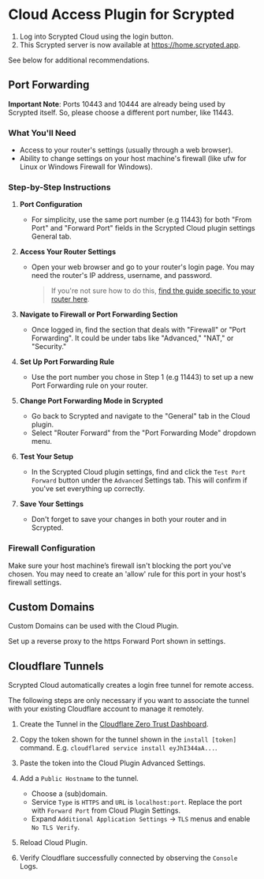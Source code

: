 # Cloud Access Plugin for Scrypted

1. Log into Scrypted Cloud using the login button.
2. This Scrypted server is now available at https://home.scrypted.app.

See below for additional recommendations.

## Port Forwarding
**Important Note**: Ports 10443 and 10444 are already being used by Scrypted itself. So, please choose a different port number, like 11443.

### What You'll Need
- Access to your router's settings (usually through a web browser).
- Ability to change settings on your host machine's firewall (like ufw for Linux or Windows Firewall for Windows).

### Step-by-Step Instructions

1. **Port Configuration**
   - For simplicity, use the same port number (e.g 11443) for both "From Port" and "Forward Port" fields in the Scrypted Cloud plugin settings General tab.
   
2. **Access Your Router Settings**  
   - Open your web browser and go to your router's login page. You may need the router's IP address, username, and password.  
     > If you're not sure how to do this, [find the guide specific to your router here](https://portforward.com/router.htm).

3. **Navigate to Firewall or Port Forwarding Section**  
   - Once logged in, find the section that deals with "Firewall" or "Port Forwarding". It could be under tabs like "Advanced," "NAT," or "Security."
  
4. **Set Up Port Forwarding Rule**
   - Use the port number you chose in Step 1 (e.g 11443) to set up a new Port Forwarding rule on your router.

4. **Change Port Forwarding Mode in Scrypted**
   - Go back to Scrypted and navigate to the "General" tab in the Cloud plugin.
   - Select "Router Forward" from the "Port Forwarding Mode" dropdown menu.
  
6. **Test Your Setup**
   - In the Scrypted Cloud plugin settings, find and click the `Test Port Forward` button under the `Advanced` Settings tab. This will confirm if you've set everything up correctly.

7. **Save Your Settings**
   - Don't forget to save your changes in both your router and in Scrypted.

### Firewall Configuration
Make sure your host machine’s firewall isn't blocking the port you've chosen. You may need to create an 'allow' rule for this port in your host's firewall settings.

## Custom Domains

Custom Domains can be used with the Cloud Plugin.

Set up a reverse proxy to the https Forward Port shown in settings.


## Cloudflare Tunnels

Scrypted Cloud automatically creates a login free tunnel for remote access.

The following steps are only necessary if you want to associate the tunnel with your existing Cloudflare account to manage it remotely.

1. Create the Tunnel in the [Cloudflare Zero Trust Dashboard](https://one.dash.cloudflare.com).
2. Copy the token shown for the tunnel shown in the `install [token]` command. E.g. `cloudflared service install eyJhI344aA...`.
3. Paste the token into the Cloud Plugin Advanced Settings.
4. Add a `Public Hostname` to the tunnel.
    * Choose a (sub)domain.
    * Service `Type` is `HTTPS` and `URL` is `localhost:port`. Replace the port with `Forward Port` from Cloud Plugin Settings.
    * Expand `Additional Application Settings` -> `TLS` menus and enable `No TLS Verify`.

5. Reload Cloud Plugin.
6. Verify Cloudflare successfully connected by observing the `Console` Logs.
